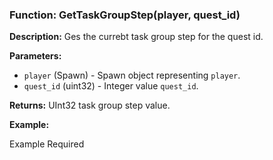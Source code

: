 ### Function: GetTaskGroupStep(player, quest_id)

**Description:**
Ges the currebt task group step for the quest id.

**Parameters:**
- `player` (Spawn) - Spawn object representing `player`.
- `quest_id` (uint32) - Integer value `quest_id`.

**Returns:** UInt32 task group step value.

**Example:**

Example Required
